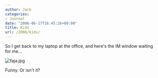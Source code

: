 ```yaml
---
author: Jack
categories:
- Journal
date: "2006-06-17T16:45:26+00:00"
title: Kids
url: /2006/kids/
---
```


So I get back to my laptop at the office, and here's the IM window waiting for me&#8230; 


<img id="image1271" src="/files/faja.jpg" alt="faja.jpg" /> 

Funny. Or isn't it?